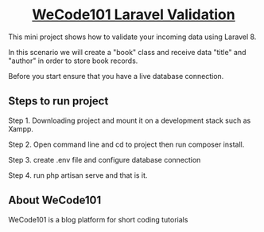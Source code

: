 <h1 align="center"><a href="https://wecode101.com/laravel-8-validation" target="_blank">WeCode101 Laravel Validation </a></h1>

This mini project shows how to validate your incoming data using Laravel 8.

In this scenario we will create a "book" class and receive data "title" and "author" in order to store book records.

Before you start ensure that you have a live database connection.

## Steps to run project

Step 1. Downloading project and mount it on a development stack such as Xampp.

Step 2. Open command line and cd to project then run composer install.

Step 3. create .env file and configure database connection

Step 4. run php artisan serve and that is it.

## About WeCode101

WeCode101 is a blog platform for short coding tutorials
